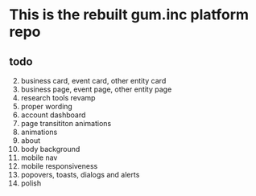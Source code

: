 # This is the rebuilt gum.inc platform repo

## todo

2. business card, event card, other entity card
3. business page, event page, other entity page
4. research tools revamp
5. proper wording
6. account dashboard
7. page transititon animations
8. animations
9. about
10.   body background
11.   mobile nav
12.   mobile responsiveness
13.   popovers, toasts, dialogs and alerts
14.   polish
